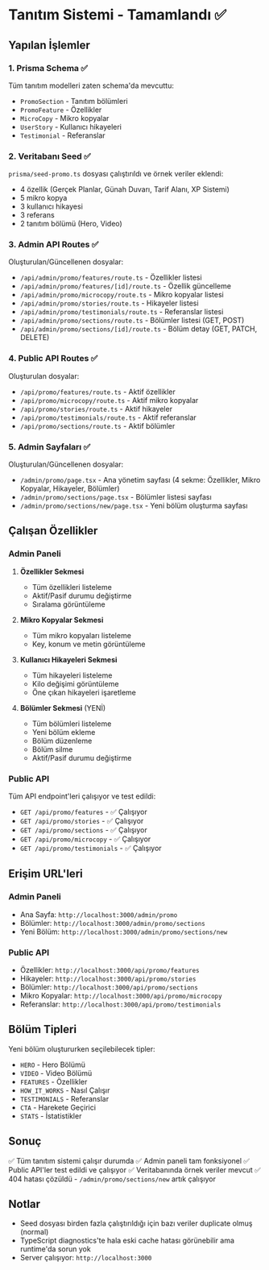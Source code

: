 # Tanıtım Sistemi - Tamamlandı ✅

## Yapılan İşlemler

### 1. Prisma Schema ✅
Tüm tanıtım modelleri zaten schema'da mevcuttu:
- `PromoSection` - Tanıtım bölümleri
- `PromoFeature` - Özellikler
- `MicroCopy` - Mikro kopyalar
- `UserStory` - Kullanıcı hikayeleri
- `Testimonial` - Referanslar

### 2. Veritabanı Seed ✅
`prisma/seed-promo.ts` dosyası çalıştırıldı ve örnek veriler eklendi:
- 4 özellik (Gerçek Planlar, Günah Duvarı, Tarif Alanı, XP Sistemi)
- 5 mikro kopya
- 3 kullanıcı hikayesi
- 3 referans
- 2 tanıtım bölümü (Hero, Video)

### 3. Admin API Routes ✅
Oluşturulan/Güncellenen dosyalar:
- `/api/admin/promo/features/route.ts` - Özellikler listesi
- `/api/admin/promo/features/[id]/route.ts` - Özellik güncelleme
- `/api/admin/promo/microcopy/route.ts` - Mikro kopyalar listesi
- `/api/admin/promo/stories/route.ts` - Hikayeler listesi
- `/api/admin/promo/testimonials/route.ts` - Referanslar listesi
- `/api/admin/promo/sections/route.ts` - Bölümler listesi (GET, POST)
- `/api/admin/promo/sections/[id]/route.ts` - Bölüm detay (GET, PATCH, DELETE)

### 4. Public API Routes ✅
Oluşturulan dosyalar:
- `/api/promo/features/route.ts` - Aktif özellikler
- `/api/promo/microcopy/route.ts` - Aktif mikro kopyalar
- `/api/promo/stories/route.ts` - Aktif hikayeler
- `/api/promo/testimonials/route.ts` - Aktif referanslar
- `/api/promo/sections/route.ts` - Aktif bölümler

### 5. Admin Sayfaları ✅
Oluşturulan/Güncellenen dosyalar:
- `/admin/promo/page.tsx` - Ana yönetim sayfası (4 sekme: Özellikler, Mikro Kopyalar, Hikayeler, Bölümler)
- `/admin/promo/sections/page.tsx` - Bölümler listesi sayfası
- `/admin/promo/sections/new/page.tsx` - Yeni bölüm oluşturma sayfası

## Çalışan Özellikler

### Admin Paneli
1. **Özellikler Sekmesi**
   - Tüm özellikleri listeleme
   - Aktif/Pasif durumu değiştirme
   - Sıralama görüntüleme

2. **Mikro Kopyalar Sekmesi**
   - Tüm mikro kopyaları listeleme
   - Key, konum ve metin görüntüleme

3. **Kullanıcı Hikayeleri Sekmesi**
   - Tüm hikayeleri listeleme
   - Kilo değişimi görüntüleme
   - Öne çıkan hikayeleri işaretleme

4. **Bölümler Sekmesi** (YENİ)
   - Tüm bölümleri listeleme
   - Yeni bölüm ekleme
   - Bölüm düzenleme
   - Bölüm silme
   - Aktif/Pasif durumu değiştirme

### Public API
Tüm API endpoint'leri çalışıyor ve test edildi:
- `GET /api/promo/features` - ✅ Çalışıyor
- `GET /api/promo/stories` - ✅ Çalışıyor
- `GET /api/promo/sections` - ✅ Çalışıyor
- `GET /api/promo/microcopy` - ✅ Çalışıyor
- `GET /api/promo/testimonials` - ✅ Çalışıyor

## Erişim URL'leri

### Admin Paneli
- Ana Sayfa: `http://localhost:3000/admin/promo`
- Bölümler: `http://localhost:3000/admin/promo/sections`
- Yeni Bölüm: `http://localhost:3000/admin/promo/sections/new`

### Public API
- Özellikler: `http://localhost:3000/api/promo/features`
- Hikayeler: `http://localhost:3000/api/promo/stories`
- Bölümler: `http://localhost:3000/api/promo/sections`
- Mikro Kopyalar: `http://localhost:3000/api/promo/microcopy`
- Referanslar: `http://localhost:3000/api/promo/testimonials`

## Bölüm Tipleri

Yeni bölüm oluştururken seçilebilecek tipler:
- `HERO` - Hero Bölümü
- `VIDEO` - Video Bölümü
- `FEATURES` - Özellikler
- `HOW_IT_WORKS` - Nasıl Çalışır
- `TESTIMONIALS` - Referanslar
- `CTA` - Harekete Geçirici
- `STATS` - İstatistikler

## Sonuç

✅ Tüm tanıtım sistemi çalışır durumda
✅ Admin paneli tam fonksiyonel
✅ Public API'ler test edildi ve çalışıyor
✅ Veritabanında örnek veriler mevcut
✅ 404 hatası çözüldü - `/admin/promo/sections/new` artık çalışıyor

## Notlar

- Seed dosyası birden fazla çalıştırıldığı için bazı veriler duplicate olmuş (normal)
- TypeScript diagnostics'te hala eski cache hatası görünebilir ama runtime'da sorun yok
- Server çalışıyor: `http://localhost:3000`

